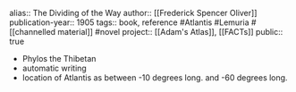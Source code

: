 alias:: The Dividing of the Way
author:: [[Frederick Spencer Oliver]] 
publication-year:: 1905
tags:: book, reference #Atlantis #Lemuria #[[channelled material]] #novel 
project:: [[Adam's Atlas]], [[FACTs]] 
public:: true

- Phylos the Thibetan
- automatic writing
- location of Atlantis as between -10 degrees long. and -60 degrees long.